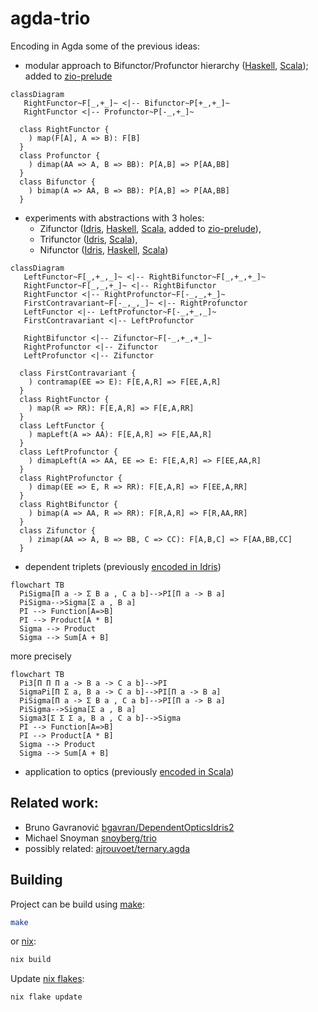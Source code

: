 # agda-trio

Encoding in Agda some of the previous ideas:
* modular approach to Bifunctor/Profunctor hierarchy ([Haskell](https://github.com/lemastero/trifunctors/blob/master/src/Data/UnifyBifunctorProfunctor.hs), [Scala](https://github.com/lemastero/Triglav/tree/master/src/main/scala/Triglav/face2)); added to [zio-prelude](https://github.com/zio/zio-prelude/pull/279)
```mermaid
classDiagram
   RightFunctor~F[_,+_]~ <|-- Bifunctor~P[+_,+_]~
   RightFunctor <|-- Profunctor~P[-_,+_]~

  class RightFunctor {
    ) map(F[A], A => B): F[B]
  }
  class Profunctor {
    ) dimap(AA => A, B => BB): P[A,B] => P[AA,BB]
  }
  class Bifunctor {
    ) bimap(A => AA, B => BB): P[A,B] => P[AA,BB]
  }
```
* experiments with abstractions with 3 holes:
   * Zifunctor ([Idris](https://github.com/lemastero/Idris-Trifunctors/blob/main/src/Data/Verified/Zifunctor.idr), [Haskell](https://github.com/lemastero/trifunctors/blob/master/src/Data/Zifunctor.hs#L47-L75), [Scala](https://github.com/lemastero/trifunctors/blob/master/src/Data/Zifunctor.hs#L86-L110), added to [zio-prelude](https://github.com/zio/zio-prelude/pull/304)),
   * Trifunctor ([Idris](https://github.com/lemastero/Idris-Trifunctors/blob/main/src/Data/Verified/Trifunctor.idr), [Scala](https://github.com/lemastero/Triglav/blob/master/src/main/scala/Triglav/face3/Trifunctor.scala)),
   * Nifunctor ([Idris](https://github.com/lemastero/Idris-Trifunctors/blob/main/src/Data/Verified/Fufunctor.idr), [Haskell](https://github.com/lemastero/trifunctors/blob/master/src/Data/Zifunctor.hs#L86-L110), [Scala](https://github.com/lemastero/Triglav/blob/master/src/main/scala/Triglav/face3/Fnfunctor.scala))
```mermaid
classDiagram
   LeftFunctor~F[_,+_,_]~ <|-- RightBifunctor~F[_,+_,+_]~
   RightFunctor~F[_,_,+_]~ <|-- RightBifunctor
   RightFunctor <|-- RightProfunctor~F[-_,_,+_]~ 
   FirstContravariant~F[-_,_,_]~ <|-- RightProfunctor
   LeftFunctor <|-- LeftProfunctor~F[-_,+_,_]~
   FirstContravariant <|-- LeftProfunctor
 
   RightBifunctor <|-- Zifunctor~F[-_,+_,+_]~
   RightProfunctor <|-- Zifunctor
   LeftProfunctor <|-- Zifunctor

  class FirstContravariant {
    ) contramap(EE => E): F[E,A,R] => F[EE,A,R]
  }
  class RightFunctor {
    ) map(R => RR): F[E,A,R] => F[E,A,RR]
  }
  class LeftFunctor {
    ) mapLeft(A => AA): F[E,A,R] => F[E,AA,R]
  }
  class LeftProfunctor {
    ) dimapLeft(A => AA, EE => E: F[E,A,R] => F[EE,AA,R]
  }
  class RightProfunctor {
    ) dimap(EE => E, R => RR): F[E,A,R] => F[EE,A,RR]
  }
  class RightBifunctor {
    ) bimap(A => AA, R => RR): F[R,A,R] => F[R,AA,RR]
  }
  class Zifunctor {
    ) zimap(AA => A, B => BB, C => CC): F[A,B,C] => F[AA,BB,CC]
  }
```
* dependent triplets (previously [encoded in Idris](https://github.com/lemastero/Idris-Trifunctors/blob/main/src/Data/Triple.idr))
```mermaid
flowchart TB
  PiSigma[Π a -> Σ B a , C a b]-->PI[Π a -> B a]
  PiSigma-->Sigma[Σ a , B a]
  PI --> Function[A=>B]
  PI --> Product[A * B]
  Sigma --> Product
  Sigma --> Sum[A + B]
```
more precisely
```mermaid
flowchart TB
  Pi3[Π Π Π a -> B a -> C a b]-->PI
  SigmaPi[Π Σ a, B a -> C a b]-->PI[Π a -> B a]
  PiSigma[Π a -> Σ B a , C a b]-->PI[Π a -> B a]
  PiSigma-->Sigma[Σ a , B a]
  Sigma3[Σ Σ Σ a, B a , C a b]-->Sigma
  PI --> Function[A=>B]
  PI --> Product[A * B]
  Sigma --> Product
  Sigma --> Sum[A + B]
```
* application to optics (previously [encoded in Scala](https://github.com/lemastero/Triglav/blob/master/src/main/scala/Triglav/optics/TrifunctorOptics.scala#L9-L37))


## Related work:
* Bruno Gavranović [bgavran/DependentOpticsIdris2](https://github.com/bgavran/DependentOpticsIdris2/blob/main/src/DependentOptics.idr)
* Michael Snoyman [snoyberg/trio](https://github.com/snoyberg/trio)
* possibly related: [ajrouvoet/ternary.agda](https://github.com/ajrouvoet/ternary.agda)

## Building
Project can be build using [make](https://www.gnu.org/software/make/):

```sh
make
```

or [nix](https://nixos.org/guides/nix-pills/):

```sh
nix build
```

Update [nix flakes](https://nixos.wiki/wiki/Flakes):

```sh
nix flake update
```
